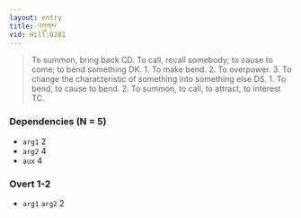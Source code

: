 ```yaml
---
layout: entry
title: འགུགས་
vid: Hill:0281
---
```

> To summon, bring back CD\. To call, recall somebody; to cause to come; to bend something DK\. 1\. To make bend\. 2\. To overpower\. 3\. To change the characteristic of something into something else DS\. 1\. To bend, to cause to bend\. 2\. To summon, to call, to attract, to interest TC\.


### Dependencies (N = 5)
* `arg1` 2
* `arg2` 4
* `aux` 4


### Overt 1-2
* `arg1` `arg2` 2
